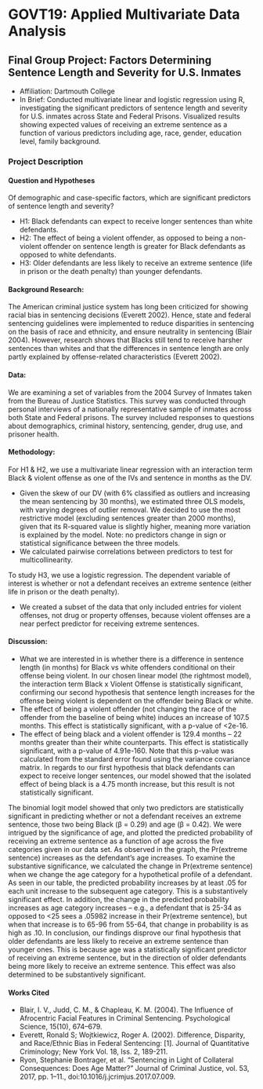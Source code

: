 # GOVT19: Applied Multivariate Data Analysis

## Final Group Project: Factors Determining Sentence Length and Severity for U.S. Inmates	
- Affiliation: Dartmouth College
- In Brief: Conducted multivariate linear and logistic regression using R, investigating the significant predictors of sentence length and severity for U.S. inmates across State and Federal Prisons. Visualized results showing expected values of receiving an extreme sentence as a function of various predictors including age, race, gender, education level, family background.

### Project Description

#### Question and Hypotheses
Of demographic and case-specific factors, which are significant predictors of sentence length and severity?
- H1: Black defendants can expect to receive longer sentences than white defendants. 
- H2: The effect of being a violent offender, as opposed to being a non-violent offender on sentence length is greater for Black defendants as opposed to white defendants.
- H3: Older defendants are less likely to receive an extreme sentence (life in prison or the death penalty) than younger defendants.

#### Background Research:
The American criminal justice system has long been criticized for showing racial bias in sentencing decisions (Everett 2002). Hence, state and federal sentencing guidelines were implemented to reduce disparities in sentencing on the basis of race and ethnicity, and ensure neutrality in sentencing (Blair 2004). However, research shows that Blacks still tend to receive harsher sentences than whites and that the differences in sentence length are only partly explained by offense-related characteristics (Everett 2002). 

#### Data:
We are examining a set of variables from the 2004 Survey of Inmates taken from the Bureau of Justice Statistics. This survey was conducted through personal interviews of a nationally representative sample of inmates across both State and Federal prisons. The survey included responses to questions about demographics, criminal history, sentencing, gender, drug use, and prisoner health. 

#### Methodology:
For H1 & H2, we use a multivariate linear regression with an interaction term Black & violent offense as one of the IVs and sentence in months as the DV.
- Given the skew of our DV (with 6% classified as outliers and increasing the mean sentencing by 30 months), we estimated three OLS models, with varying degrees of outlier removal. We decided to use the most restrictive model (excluding sentences greater than 2000 months), given that its R-squared value is slightly higher, meaning more variation is explained by the model. Note: no predictors change in sign or statistical significance between the three models.
- We calculated pairwise correlations between predictors to test for multicollinearity.

To study H3, we use a logistic regression. The dependent variable of interest is whether or not a defendant receives an extreme sentence (either life in prison or the death penalty). 
- We created a subset of the data that only included entries for violent offenses, not drug or property offenses, because violent offenses are a near perfect predictor for receiving extreme sentences. 

#### Discussion:
- What we are interested in is whether there is a difference in sentence length (in months) for Black vs white offenders conditional on their offense being violent. In our chosen linear model (the rightmost model), the interaction term Black x Violent Offense is statistically significant, confirming our second hypothesis that sentence length increases for the offense being violent is dependent on the offender being Black or white.
- The effect of being a violent offender (not changing the race of the offender from the baseline of being white) induces an increase of 107.5 months. This effect is statistically significant, with a p-value of <2e-16.
- The effect of being black and a violent offender is 129.4 months – 22 months greater than their white counterparts. This effect is statistically significant, with a p-value of 4.91e-160. Note that this p-value was calculated from the standard error found using the variance covariance matrix.
In regards to our first hypothesis that black defendants can expect to receive longer sentences, our model showed that the isolated effect of being black is a 4.75 month increase, but this result is not statistically significant.

The binomial logit model showed that only two predictors are statistically significant in predicting whether or not a defendant receives an extreme sentence, those two being Black (β = 0.29) and age (β = 0.42). 
We were intrigued by the significance of age, and plotted the predicted probability of receiving an extreme sentence as a function of age across the five categories given in our data set. As observed in the graph, the Pr(extreme sentence) increases as the defendant’s age increases. To examine the substantive significance, we calculated the change in Pr(extreme sentence) when we change the age category for a hypothetical profile of a defendant. As seen in our table, the predicted probability increases by at least .05 for each unit increase to the subsequent age category. This is a substantively significant effect. In addition, the change in the predicted probability increases as age category increases – e.g., a defendant that is 25-34 as opposed to <25 sees a .05982 increase in their Pr(extreme sentence), but when that increase is to 65-96 from 55-64, that change in probability is as high as .10.
In conclusion, our findings disprove our final hypothesis that older defendants are less likely to receive an extreme sentence than younger ones. This is because age was a statistically significant predictor of receiving an extreme sentence, but in the direction of older defendants being more likely to receive an extreme sentence. This effect was also determined to be substantively significant.

#### Works Cited
- Blair, I. V., Judd, C. M., & Chapleau, K. M. (2004). The Influence of Afrocentric Facial Features in Criminal Sentencing. Psychological Science, 15(10), 674–679.
- Everett, Ronald S; Wojtkiewicz, Roger A. (2002). Difference, Disparity, and Race/Ethnic Bias in Federal Sentencing: [1]. Journal of Quantitative Criminology; New York Vol. 18, Iss. 2, 189-211.
- Ryon, Stephanie Bontrager, et al. “Sentencing in Light of Collateral Consequences: Does Age Matter?” Journal of Criminal Justice, vol. 53, 2017, pp. 1–11., doi:10.1016/j.jcrimjus.2017.07.009.
